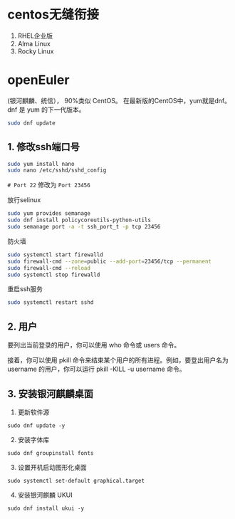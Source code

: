 # centos无缝衔接
1. RHEL企业版
2. Alma Linux
3. Rocky Linux

# openEuler
(银河麒麟、统信）， 90%类似 CentOS。
在最新版的CentOS中，yum就是dnf。dnf 是 yum 的下一代版本。
```bash
sudo dnf update
```
## 1. 修改ssh端口号
```bash
sudo yum install nano
sudo nano /etc/sshd/sshd_config
```
`# Port 22` 修改为 `Port 23456` 

放行selinux

```bash
sudo yum provides semanage
sudo dnf install policycoreutils-python-utils
sudo semanage port -a -t ssh_port_t -p tcp 23456
```

防火墙

```bash
sudo systemctl start firewalld
sudo firewall-cmd --zone=public --add-port=23456/tcp --permanent
sudo firewall-cmd --reload
sudo systemctl stop firewalld
```

重启ssh服务

```bash
sudo systemctl restart sshd
```
## 2. 用户
要列出当前登录的用户，你可以使用 who 命令或 users 命令。

接着，你可以使用 pkill 命令来结束某个用户的所有进程。例如，要登出用户名为 username 的用户，你可以运行 pkill -KILL -u username 命令。

## 3. 安装银河麒麟桌面
1. 更新软件源
```
sudo dnf update -y
```
2. 安装字体库
```
sudo dnf groupinstall fonts
```
3. 设置开机启动图形化桌面
```
sudo systemctl set-default graphical.target
```
4. 安装银河麒麟 UKUI
```
sudo dnf install ukui -y
```
